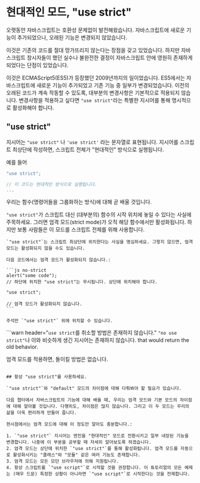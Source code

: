# 현대적인 모드, "use strict"

오랫동안 자바스크립트는 호환성 문제없이 발전해왔습니다. 자바스크립트에 새로운 기능이 추가되었으나, 오래된 기능은 변경되지 않았습니다.

이것은 기존의 코드를 절대 망가뜨리지 않는다는 장점을 갖고 있었습니다. 하지만 자바스크립트 창시자들이 했던 실수나 불완전한 결정이 자바스크립트 안에 영원히 존재하게 되었다는 단점이 있었습니다.

이것은 ECMAScript5(ES5)가 등장했던 2009년까지의 일이었습니다. ES5에서는 자바스크립트에 새로운 기능이 추가되었고 기존 기능 중 일부가 변경되었습니다. 이전의 오래된 코드가 계속 작동할 수 있도록, 대부분의 변경사항은 기본적으로 적용되지 않습니다. 변경사항을 적용하고 싶다면 `"use strict"`라는 특별한 지시어를 통해 명시적으로 활성화해야 합니다.

## "use strict"

지시어는 `"use strict"` 나 `'use strict'` 라는 문자열로 표현됩니다. 지시어를 스크립트 최상단에 작성하면, 스크립트 전체가 "현대적인" 방식으로 실행됩니다.

예를 들어

```js
"use strict";

// 이 코드는 현대적인 방식으로 실행됩니다.
...
```

우리는 함수(명령어들을 그룹화하는 방식)에 대해 곧 배울 것입니다.

`"use strict"`가 스크립트 대신 (대부분의) 함수의 시작 위치에 놓일 수 있다는 사실에 주목하세요. 그러면 엄격 모드(strict mode)가 오직 해당 함수에서만 활성화됩니다. 하지만 보통 사람들은 이 모드를 스크립트 전체를 위해 사용합니다.


````warn header="\"use strict\"는 반드시 상단에 위치시키세요."
`"use strict"`는 스크립트 최상단에 위치한다는 사실을 명심하세요. 그렇지 않으면, 엄격 모드는 활성화되지 않을 수도 있습니다.

다음 코드에서는 엄격 모드가 활성화되지 않습니다.:

```js no-strict
alert("some code");
// 하단에 위치한 "use strict"는 무시됩니다. 상단에 위치해야 합니다.

"use strict";

// 엄격 모드가 활성화되지 않습니다.
```

주석만 `"use strict"` 위에 위치할 수 있습니다.
````

```warn header="`use strict`를 취소할 방법은 존재하지 않습니다."
`"no use strict"`나 이와 비슷하게 생긴 지시어는 존재하지 않습니다. that would return the old behavior.

엄격 모드를 적용하면, 돌이킬 방법은 없습니다.
```

## 항상 "use strict"를 사용하세요.

`"use strict"`와 "default" 모드의 차이점에 대해 다뤄봐야 할 필요가 있습니다.

다음 챕터에서 자바스크립트의 기능에 대해 배울 때, 우리는 엄격 모드와 기본 모드의 차이점에 대해 알아볼 것입니다. 다행히도, 차이점은 많지 않습니다. 그리고 이 두 모드는 우리의 삶을 더욱 편리하게 만들어 줍니다.

현시점에서는 엄격 모드에 대해 이 정도만 알아도 충분합니다.:

1. `"use strict"` 지시어는 엔진을 "현대적인" 모드로 전환시키고 일부 내장된 기능을 변경합니다. 나중에 이 부분을 공부할 때 자세히 알아보도록 하겠습니다.
2. 엄격 모드는 상단에 위치한 `"use strict"`를 통해 활성화됩니다. 엄격 모드를 자동으로 활성화시키는 "클래스"와 "모듈" 같은 여러 기능도 존재합니다.
3. 엄격 모드는 모든 모던 브라우저에 의해 지원됩니다.
4. 항상 스크립트를 `"use script"`로 시작할 것을 권장합니다. 이 튜토리얼의 모든 예제는 (매우 드문) 특정한 상황이 아니라면 `"use script"`로 시작한다는 것을 전제합니다.

